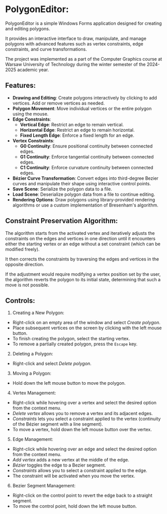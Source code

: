 # PolygonEditor:

PolygonEditor is a simple Windows Forms application designed for creating and editing polygons.

It provides an interactive interface to draw, manipulate, and manage polygons with advanced features such as vertex constraints, edge constraints, and curve transformations.

The project was implemented as a part of the Computer Graphics course at Warsaw University of Technology during the winter semester of the 2024-2025 academic year.

## Features:

- **Drawing and Editing**: Create polygons interactively by clicking to add vertices. Add or remove vertices as needed.
- **Polygon Movement**: Move individual vertices or the entire polygon using the mouse.
- **Edge Constraints**:
  - **Vertical Edge**: Restrict an edge to remain vertical.
  - **Horizontal Edge**: Restrict an edge to remain horizontal.
  - **Fixed Length Edge**: Enforce a fixed length for an edge.
- **Vertex Constraints**:
  - **G0 Continuity**: Ensure positional continuity between connected edges.
  - **G1 Continuity**: Enforce tangential continuity between connected edges.
  - **C1 Continuity**: Enforce curvature continuity between connected edges.
- **Bézier Curve Transformation**: Convert edges into third-degree Bezier curves and manipulate their shape using interactive control points.
- **Save Scene**: Serialize the polygon data to a file.
- **Load Scene**: Deserialize polygon data from a file to continue editing.
- **Rendering Options**: Draw polygons using library-provided rendering algorithms or use a custom implementation of Bresenham's algorithm.

## Constraint Preservation Algorithm:

The algorithm starts from the activated vertex and iteratively adjusts the constraints on the edges and vertices in one direction until it encounters either the starting vertex or an edge without a set constraint (which can be modified freely).

It then corrects the constraints by traversing the edges and vertices in the opposite direction.

If the adjustment would require modifying a vertex position set by the user, the algorithm reverts the polygon to its initial state, determining that such a move is not possible.

## Controls:

1. Creating a New Polygon:

- Right-click on an empty area of the window and select _Create polygon_.
- Place subsequent vertices on the screen by clicking with the left mouse button.
- To finish creating the polygon, select the starting vertex.
- To remove a partially created polygon, press the `Escape` key.

2. Deleting a Polygon:

- Right-click and select _Delete polygon_.

3. Moving a Polygon:

- Hold down the left mouse button to move the polygon.

4. Vertex Management:

- Right-click while hovering over a vertex and select the desired option from the context menu.
- _Delete vertex_ allows you to remove a vertex and its adjacent edges.
- _Constraints_ lets you select a constraint applied to the vertex (continuity of the Bézier segment with a line segment).
- To move a vertex, hold down the left mouse button over the vertex.

5. Edge Management:

- Right-click while hovering over an edge and select the desired option from the context menu.
- _Add vertex_ adds a new vertex at the middle of the edge.
- _Bézier_ toggles the edge to a Bezier segment.
- _Constraints_ allows you to select a constraint applied to the edge.
- The constraint will be activated when you move the vertex.

6. Bezier Segment Management:

- Right-click on the control point to revert the edge back to a straight segment.
- To move the control point, hold down the left mouse button.
